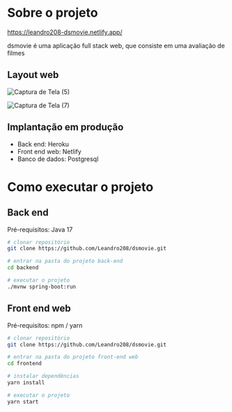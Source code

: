 # Sobre o projeto

https://leandro208-dsmovie.netlify.app/

dsmovie é uma aplicação full stack web, que consiste em uma avaliação de filmes

## Layout web

![Captura de Tela (5)](https://user-images.githubusercontent.com/81039247/153728025-5b8b2cf8-6380-43e7-a5fb-1258d02d2713.png)

![Captura de Tela (7)](https://user-images.githubusercontent.com/81039247/153728103-ded29fcc-af94-40e8-9f29-a5194624f529.png)

## Implantação em produção
- Back end: Heroku
- Front end web: Netlify
- Banco de dados: Postgresql

# Como executar o projeto

## Back end
Pré-requisitos: Java 17

```bash
# clonar repositório
git clone https://github.com/Leandro208/dsmovie.git

# entrar na pasta do projeto back-end
cd backend

# executar o projeto
./mvnw spring-boot:run
```

## Front end web
Pré-requisitos: npm / yarn

```bash
# clonar repositório
git clone https://github.com/Leandro208/dsmovie.git

# entrar na pasta do projeto front-end web
cd frontend

# instalar dependências
yarn install

# executar o projeto
yarn start
```
